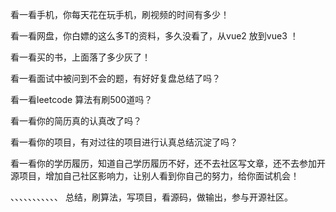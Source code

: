 看一看手机，你每天花在玩手机，刷视频的时间有多少！

看一看网盘，你白嫖的这么多T的资料，多久没看了，从vue2 放到vue3 ！

看一看买的书，上面落了多少灰了！

看一看面试中被问到不会的题，有好好复盘总结了吗？

看一看leetcode 算法有刷500道吗？

看一看你的简历真的认真改了吗？

看一看你的项目，有对过往的项目进行认真总结沉淀了吗？

看一看你的学历履历，知道自己学历履历不好，还不去社区写文章，还不去参加开源项目，增加自己社区影响力，让别人看到你自己的努力，给你面试机会！

、、、、、、、、、、、
总结，刷算法，写项目，看源码，做输出，参与开源社区。